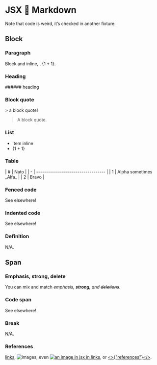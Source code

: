 # JSX 💙 Markdown

Note that code is weird, it’s checked in another fixture.

## Block

### Paragraph

<X>Block and <y>inline</y>, <z/>, {1 + 1}.</X>

### Heading<x/>

<X>###### heading</X>

### Block quote

<X>> a block quote!</X>

> <x>A</x> block quote.

### List

-   <X>Item <y>inline</y></X>
-   <X>{1 + 1}</X>

### Table

<X>
| # | Nato                                |
| - | ----------------------------------- |
| 1 | Alpha <note>sometimes _Alfa_</note> |
| 2 | Bravo                               |
</X>

### Fenced code

See elsewhere!

### Indented code

See elsewhere!

### Definition

N/A.

## Span

### Emphasis, strong, delete

You can mix and match _<x>emphasis, **strong**, and ~~deletions~~</x>_.

### Code span

See elsewhere!

### Break

N/A.

### References

[<x>links</x>](#), <y>![images](#)</y>, even [<z>![an image in jsx in
links](#)</z>](#), or [<>{"references"}</>][x].

[x]: <>
